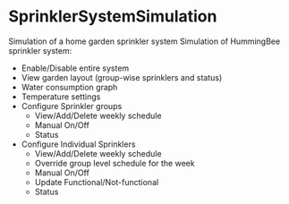 # SprinklerSystemSimulation
Simulation of a home garden sprinkler system
Simulation of HummingBee sprinkler system:
 - Enable/Disable entire system
 - View garden layout (group-wise sprinklers and status)
 - Water consumption graph
 - Temperature settings
 - Configure Sprinkler groups
     - View/Add/Delete weekly schedule
     - Manual On/Off
     - Status
 - Configure Individual Sprinklers
     - View/Add/Delete weekly schedule
     - Override group level schedule for the week
     - Manual On/Off
     - Update Functional/Not-functional
     - Status
